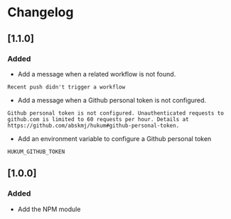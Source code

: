 # Changelog

## [1.1.0]

### Added
- Add a message when a related workflow is not found.
```
Recent push didn't trigger a workflow
```
- Add a message when a Github personal token is not configured.
```
Github personal token is not configured. Unauthenticated requests to github.com is limited to 60 requests per hour. Details at https://github.com/abskmj/hukum#github-personal-token.
```
- Add an environment variable to configure a Github personal token
```
HUKUM_GITHUB_TOKEN
```

## [1.0.0]
### Added
- Add the NPM module